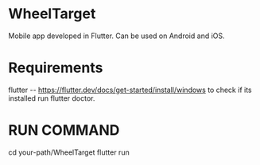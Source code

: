 # WheelTarget

Mobile app developed in Flutter.
Can be used on Android and iOS.


# Requirements 

flutter  -- https://flutter.dev/docs/get-started/install/windows
to check if its installed run flutter doctor.


# RUN COMMAND
cd your-path/WheelTarget
flutter run
